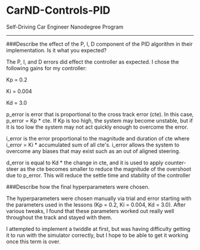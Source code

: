 # CarND-Controls-PID
Self-Driving Car Engineer Nanodegree Program

---	

###Describe the effect of the P, I, D component of the PID algorithm in their implementation. Is it what you expected?

The P, I, and D errors did effect the controller as expected. I chose the following gains for my controller:
    
Kp = 0.2

Ki = 0.004

Kd = 3.0

p_error is error that is proportional to the cross track error (cte). 
In this case, p_error = Kp * cte. If Kp is too high, the system may become unstable, but if it is too low the system may not act quickly enough to overcome the error.

i_error is the error proportional to the magnitude and duration of cte where i_error = Ki * accumulated sum of all cte's.
i_error allows the system to overcome any biases that may exist such as an out of aligned steering.

d_error is equal to Kd * the change in cte, and it is used to apply counter-steer as the cte becomes smaller to reduce the magnitude of the overshoot due to p_error.
This will reduce the settle time and stability of the controller

###Describe how the final hyperparameters were chosen.

The hyperparameters were chosen manually via trial and error starting with the parameters used in the lessons (Kp = 0.2, Ki = 0.004, Kd = 3.0).
After various tweaks, I found that these parameters worked out really well throughout the track and stayed with them.

I attempted to implement a twiddle at first, but was having difficulty getting it to run with the simulator correctly, but I hope to be able to get it working once this term is over.